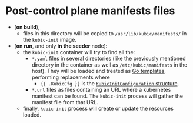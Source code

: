 # Post-control plane manifests files

- (**on build**),
  - files in this directory will be copied to `/usr/lib/kubic/manifests/` in
  the `kubic-init` image.
- (**on run**, and only **in the seeder** node):
  - the `kubic-init` container will try to find all the:
    - `*.yaml` files in several directories
  (like the previously mentioned directory in the container as well as `/etc/kubic/manifests`
  in the host). They will be loaded and treated as [Go templates](https://golang.org/pkg/text/template/),
    performing replacements where
       * `{{ .KubicCfg }}` is the [`KubicInitConfiguration` structure](../../pkg/config/config.go).
    - `*.url` files as files containing an URL where a kubernetes manifest can be found. The
  `kubic-init` process will gather the manifest file from that URL. 
  - finally, `kubic-init` process will create or update the resources loaded.



